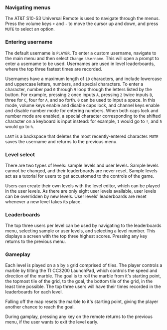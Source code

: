 ### Navigating menus
The AT&T S10-S3 Universal Remote is used to navigate through the menus. Press the volume keys `+` and `-` to move the cursor up and down, and press `MUTE` to select an option. 

### Entering username
The default username is `PLAYER`. To enter a custom username, navigate to the main menu and then select `Change Username`. This will open a prompt to enter a username to be used. Usernames are used in level leaderboards, where the top three fastest times are recorded.

Usernames have a maximum length of `10` characters, and include lowercase and uppercase letters, numbers, and special characters. To enter a character, number pad `0` through `9` loop through the letters listed by the button. For example, pressing `2` once inputs `A`, pressing `2` twice inputs `B`, three for `C`, four for `A`, and so forth. `0` can be used to input a space. In this mode, volume keys enable and disable caps lock, and channel keys enable and disable number mode for entering numbers. When both caps lock and number mode are enabled, a special character corresponding to the shifted character on a keyboard is input instead: for example, `1` would go to `!`, and `5` would go to `%`.

`LAST` is a backspace that deletes the most recently-entered character. `MUTE` saves the username and returns to the previous menu.

### Level select
There are two types of levels: sample levels and user levels. Sample levels cannot be changed, and their leaderboards are never reset. Sample levels act as a tutorial for users to get accustomed to the controls of the game.

Users can create their own levels with the level editor, which can be played in the user levels. As there are only eight user levels available, user levels can be overridden by new levels. User levels' leaderboards are reset whenever a new level takes its place.

### Leaderboards
The top three users per level can be used by navigating to the leaderboards menu, selecting sample or user levels, and selecting a level number. This displays a screen with the top three highest scores. Pressing any key returns to the previous menu.

### Gameplay
Each level is played on a `5` by `5` grid comprised of tiles. The player controls a marble by tilting the TI CC3200 LaunchPad, which controls the speed and direction of the marble. The goal is to roll the marble from it's starting point, the topmost tile of the grid, to the goal, the bottom tile of the grid, in the least time possible. The top three users will have their times recorded in the leaderboards for each level.

Falling off the map resets the marble to it's starting point, giving the player another chance to reach the goal.

During gamplay, pressing any key on the remote returns to the previous menu, if the user wants to exit the level early.